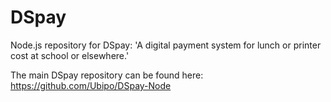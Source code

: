 # DSpay
Node.js repository for DSpay: 'A digital payment system for lunch or printer cost at school or elsewhere.'

The main DSpay repository can be found here: https://github.com/Ubipo/DSpay-Node
